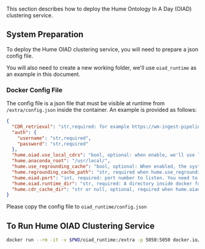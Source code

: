 This section describes how to deploy the Hume Ontology In A Day (OIAD) clustering service.

## System Preparation

To deploy the Hume OIAD clustering service, you will need to prepare a json config file. 

You will also need to create a new working folder, we'll use `oiad_runtime` as an example in this document.

### Docker Config File

The config file is a json file that must be visible at runtime from `/extra/config.json` inside the container. An example is provided as follows:

```json
{
  "CDR_retrieval": "str,required: for example https://wm-ingest-pipeline-rest-1.prod.dart.worldmodelers.com/dart/api/v1/cdrs",
  "auth": {
    "username": "str,required",
    "password": "str,required"
  },
  "hume.oiad.use_local_cdrs": "bool, optional: when enable, we'll use locally available cdrs instead of fetching CDRs from DART. When enable, please set hume.cdr_cache_dir as well",
  "hume.anaconda_root": "/usr/local/",
  "hume.use_regrounding_cache": "bool, optional: When enabled, the system will save intermediate files of processing result into a directory that if we see the same document later, we can skip certain processing steps and only kick off regrounding pipeline.",
  "hume.regrounding_cache_path": "str, required when hume.use_regrounding_cache is true: a persist directory for hosting regrounding cache. Ideally to be a persist storage that can be shared in between docker instances. Also please don't reuse grounding cache from BYOD.",
  "hume.oiad.port": "int, required: port number to listen. You need to expose the port to outside docker by -p . In the example we assume the port is 5050",
  "hume.oiad.runtime_dir": "str, required: A directory inside docker for tmp purpose. All files under this directory may be deleted.",
  "hume.cdr_cache_dir": "str or null, optional, required when hume.oiad.use_local_cdrs is true: When specified, Hume will use the path from inside docker to cache CDRs locally so when new reading requests come as long as it's found in local cache, it won't goto API for fetching it again.  Each of those needs to be named as \"[document_id].json\" without []"
}
```

Please copy the config file to `oiad_runtime/config.json`

## To Run Hume OIAD Clustering Service

```bash
docker run --rm -it -v $PWD/oiad_runtime:/extra -p 5050:5050 docker.io/wmbbn/hume:R2022_03_21 /usr/local/envs/hat_new/bin/python3 /wm_rootfs/git/Hume/src/python/concept_discovery_dart_integration/concept_discovery_online/api.py --config /extra/config.json
```
